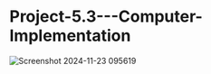 # Project-5.3---Computer-Implementation
![Screenshot 2024-11-23 095619](https://github.com/user-attachments/assets/41eceacb-8759-4af9-a45e-21814f486783)
